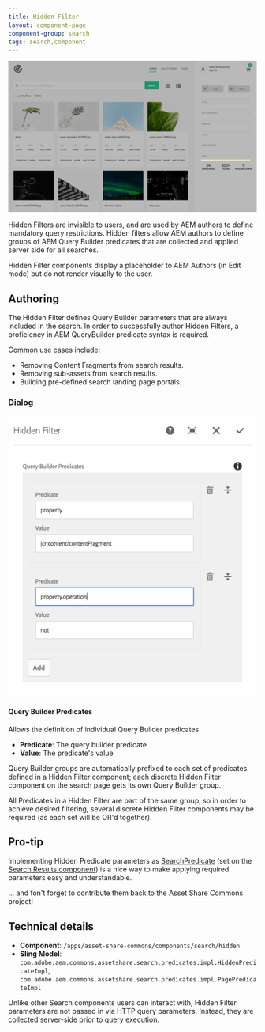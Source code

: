```yaml
---
title: Hidden Filter
layout: component-page
component-group: search
tags: search,component
---
```


![Hidden filter component](./images/main.png)

Hidden Filters are invisible to users, and are used by AEM authors to define mandatory query restrictions.
Hidden filters allow AEM authors to define groups of AEM Query Builder predicates that are collected and applied server side for all searches. 

Hidden Filter components display a placeholder to AEM Authors (in Edit mode) but do not render visually to the user.

## Authoring

The Hidden Filter defines Query Builder parameters that are always included in the search. In order to successfully author Hidden Filters, a proficiency in AEM QueryBuilder predicate syntax is required.

Common use cases include:
* Removing Content Fragments from search results.
* Removing sub-assets from search results.
* Building pre-defined search landing page portals.

### Dialog
 
 ![Hidden filter dialog](./images/dialog.png)
 
#### Query Builder Predicates

Allows the definition of individual Query Builder predicates.

 * **Predicate**: The query builder predicate
 * **Value**: The predicate's value
                        
Query Builder groups are automatically prefixed to each set of predicates defined in a Hidden Filter component; each discrete Hidden Filter component on the search page gets its own Query Builder group.

All Predicates in a Hidden Filter are part of the same group, so in order to achieve desired filtering, several discrete Hidden Filter components may be required (as each set will be OR'd together).        

## Pro-tip

Implementing Hidden Predicate parameters as [SearchPredicate](/asset-share-commons/apidocs/com/adobe/aem/commons/assetshare/search/searchpredicates/SearchPredicate.html) (set on the [Search Results component](/asset-share-commons/pages/search/results/))
is a nice way to make applying required parameters easy and understandable.

... and fon't forget to contribute them back to the Asset Share Commons project!

## Technical details

* **Component**: `/apps/asset-share-commons/components/search/hidden`
* **Sling Model**: `com.adobe.aem.commons.assetshare.search.predicates.impl.HiddenPredicateImpl`, `com.adobe.aem.commons.assetshare.search.predicates.impl.PagePredicateImpl`

Unlike other Search components users can interact with, Hidden Filter parameters are not passed in via HTTP query parameters.
Instead, they are collected server-side prior to query execution. 